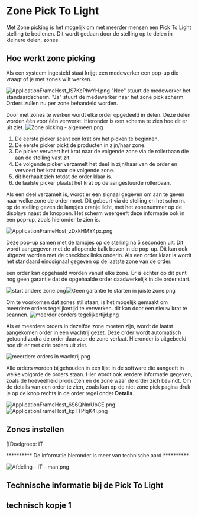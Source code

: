 # Zone Pick To Light

Met Zone picking is het mogelijk om met meerder mensen een Pick To Light stelling te bedienen. Dit wordt gedaan door de stelling op te delen in kleinere delen, zones.

## Hoe werkt zone picking

Als een systeem ingesteld staat krijgt een medewerker een pop-up die vraagt of je met zones wilt werken.

![ApplicationFrameHost_1S7KcPhvYH.png](../../../../Attachments/ApplicationFrameHost_1S7KcPhvYH-b1ffa133-abfb-4ba3-9212-b9113934ed83.png)
"Nee" stuurt de medewerker het standaardscherm.
"Ja" stuurt de medewerker naar het zone pick scherm. Orders zullen nu per zone behandeld worden.

Door met zones te werken wordt elke order opgedeeld in delen. Deze delen worden één voor één verwerkt.
Hieronder is een schema te zien hoe dit er uit ziet.
![Zone picking - algemeen.png](../../../../Attachments/Zone%20picking%20-%20algemeen-78ca30b3-ee1a-48fa-9b50-cd2db182e2af.png)

1. De eerste picker scant een krat om het picken te beginnen.
1. De eerste picker pickt de producten in zijn/haar zone.
1. De picker vervoert het krat naar de volgende zone via de rollerbaan die aan de stelling vast zit.
1. De volgende picker verzamelt het deel in zijn/haar van de order en vervoert het krat naar de volgende zone.
1. dit herhaalt zich totdat de order klaar is.
1. de laatste picker plaatst het krat op de aangestuurde rollerbaan.

Als een deel verzamelt is, wordt er een signaal gegeven om aan te geven naar welke zone de order moet.
Dit gebeurt via de stelling en het scherm. op de stelling geven de lampjes oranje licht, met het zonenummer op de displays naast de knoppen. Het scherm weergeeft deze informatie ook in een pop-up, zoals hieronder te zien is.

![ApplicationFrameHost_zDxkHMY4px.png](../../../../Attachments/ApplicationFrameHost_zDxkHMY4px-5453c43a-5d66-442f-8e5a-20a0f4b3b1a8.png)

Deze pop-up samen met de lampjes op de stelling na 5 seconden uit. Dit wordt aangegeven met de aflopende balk boven in de pop-up. Dit kan ook uitgezet worden met de checkbox links onderin.
Als een order klaar is wordt het standaard eindsignaal gegeven op de laatste zone van de order.

een order kan opgehaald worden vanuit elke zone. Er is echter op dit punt nog geen garantie dat de opgehaalde order daadwerkelijk in die order start.

![start andere zone.png](../../../../Attachments/start%20andere%20zone-7f9fd0c2-725d-4d72-9389-881a2fa5f98c.png)![Geen garantie te starten in juiste zone.png](../../../../Attachments/Geen%20garantie%20te%20starten%20in%20juiste%20zone-aac71e2d-e571-4b83-b808-3e03be6e2ace.png)

Om te voorkomen dat zones stil staan, is het mogelijk gemaakt om meerdere orders tegelijkertijd te verwerken. dit kan door een nieuw krat te scannen.
![meerder eorders tegelijkertijd.png](../../../../Attachments/meerder%20eorders%20tegelijkertijd-d34fd019-01ee-4f69-9827-a768aa796386.png)

Als er meerdere orders in dezelfde zone moeten zijn, wordt de laatst aangekomen order in een wachtrij gezet. Deze order wordt automatisch getoond zodra de order daarvoor de zone verlaat. Hieronder is uitgebeeld hoe dit er met drie orders uit ziet.

![meerdere orders in wachtrij.png](../../../../Attachments/meerdere%20orders%20in%20wachtrij-93a0949d-80be-4b5d-a494-91d17c082d15.png)


Alle orders worden bijgehouden in een lijst in de software die aangeeft in welke volgorde de orders staan. Hier wordt ook verdere informatie gegeven, zoals de hoeveelheid producten en de zone waar de order zich bevindt. Om de details van een order te zien, zoals kan op de niet zone pick pagina druk je op de knop rechts in de order regel onder **Details**.

![ApplicationFrameHost_6S6QNmUbCE.png](../../../../Attachments/ApplicationFrameHost_6S6QNmUbCE-64a01f8e-0c85-433d-8c17-72531d47e5fc.png)
![ApplicationFrameHost_kpTTPlqK4i.png](../../../../Attachments/ApplicationFrameHost_kpTTPlqK4i-e49723c4-edbc-4d41-845e-c16f5e106838.png)

## Zones instellen





[[Doelgroep: IT

********** De informatie hieronder is meer van technische aard **********

![Afdeling - IT - man.png](../../../../Attachments/Afdeling%20-%20IT%20-%20man-c6f3a96e-0f99-4c12-a056-0044eca0df99.png)
## Technische informatie bij de Pick To Light



## technisch kopje 1



